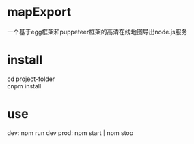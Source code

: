 # mapExport
一个基于egg框架和puppeteer框架的高清在线地图导出node.js服务
# install
cd project-folder
<br>cnpm install
# use
dev: npm run dev
prod: npm start | npm stop
